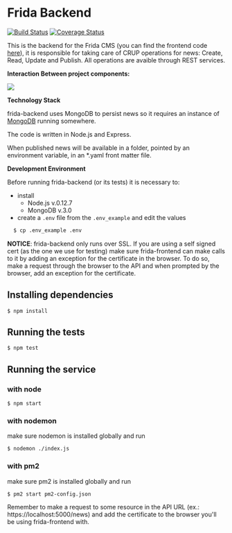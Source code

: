 Frida Backend
============

[![Build Status](https://snap-ci.com/brasil-de-fato/frida-backend/branch/master/build_image)](https://snap-ci.com/brasil-de-fato/frida-backend/branch/master)
[![Coverage Status](https://coveralls.io/repos/brasil-de-fato/news-service/badge.svg?branch=master)](https://coveralls.io/r/brasil-de-fato/news-service?branch=master)

This is the backend for the Frida CMS (you can find the frontend code [here](https://github.com/brasil-de-fato/frida-frontend)), it is responsible for taking care of CRUP operations for news: Create, Read, Update and Publish.
All operations are avaible through REST services.


**Interaction Between project components:**

![](http://farm6.staticflickr.com/5653/22986735544_e026af9699_b.jpg)


**Technology Stack**

frida-backend uses MongoDB to persist news so it requires an instance of [MongoDB](https://www.mongodb.org/) running somewhere.

The code is written in Node.js and Express.

When published news will be available in a folder, pointed by an environment variable, in an *.yaml front matter file.


**Development Environment**

Before running frida-backend (or its tests) it is necessary to:

* install
  * Node.js v.0.12.7
  * MongoDB v.3.0
* create a `.env` file from the `.env_example` and edit the values

```bash
  $ cp .env_example .env
```

**NOTICE**: frida-backend only runs over SSL. If you are using a self signed cert (as the one we use for testing) make sure frida-frontend can make calls to it by adding an exception for the certificate in the browser. To do so, make a request through the browser to the API and when prompted by the browser, add an exception for the certificate.

## Installing dependencies


```
$ npm install
```

## Running the tests

```
$ npm test
```

## Running the service

### with node
```
$ npm start
```
### with nodemon
make sure nodemon is installed globally and run

```
$ nodemon ./index.js
```
### with pm2
make sure pm2 is installed globally and run

```
$ pm2 start pm2-config.json
```

Remember to make a request to some resource in the API URL (ex.: https://localhost:5000/news) and add the certificate to the browser you'll be using frida-frontend with.
